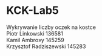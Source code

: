 # KCK-Lab5
Wykrywanie liczby oczek na kostce  
Piotr Linkowski 136581  
Kamil Ambro»y 145259  
Krzysztof Radziszewski 145283
